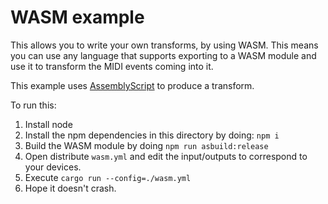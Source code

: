 # WASM example

This allows you to write your own transforms, by using WASM. This means you can use any language that supports exporting to a WASM module and use it to transform the MIDI events coming into it.

This example uses [AssemblyScript](https://www.assemblyscript.org) to produce a transform.

To run this:

1. Install node
2. Install the npm dependencies in this directory by doing: `npm i`
3. Build the WASM module by doing `npm run asbuild:release`
4. Open distribute `wasm.yml` and edit the input/outputs to correspond to your devices.
5. Execute `cargo run --config=./wasm.yml`
6. Hope it doesn't crash.
